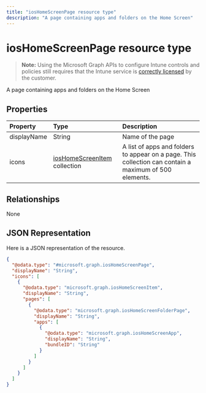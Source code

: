 ```yaml
---
title: "iosHomeScreenPage resource type"
description: "A page containing apps and folders on the Home Screen"
---
```


# iosHomeScreenPage resource type

> **Note:** Using the Microsoft Graph APIs to configure Intune controls and policies still requires that the Intune service is [correctly licensed](https://go.microsoft.com/fwlink/?linkid=839381) by the customer.

A page containing apps and folders on the Home Screen
## Properties
|Property|Type|Description|
|:---|:---|:---|
|displayName|String|Name of the page|
|icons|[iosHomeScreenItem](../resources/intune-deviceconfig-ioshomescreenitem.md) collection|A list of apps and folders to appear on a page. This collection can contain a maximum of 500 elements.|

## Relationships
None
## JSON Representation
Here is a JSON representation of the resource.
<!-- {
  "blockType": "resource",
  "@odata.type": "microsoft.graph.iosHomeScreenPage"
}
-->
``` json
{
  "@odata.type": "#microsoft.graph.iosHomeScreenPage",
  "displayName": "String",
  "icons": [
    {
      "@odata.type": "microsoft.graph.iosHomeScreenItem",
      "displayName": "String",
      "pages": [
        {
          "@odata.type": "microsoft.graph.iosHomeScreenFolderPage",
          "displayName": "String",
          "apps": [
            {
              "@odata.type": "microsoft.graph.iosHomeScreenApp",
              "displayName": "String",
              "bundleID": "String"
            }
          ]
        }
      ]
    }
  ]
}
```



